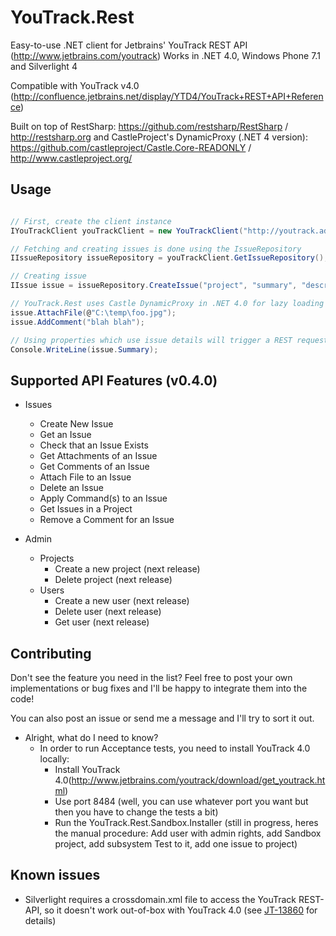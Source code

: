 # YouTrack.Rest

Easy-to-use .NET client for Jetbrains' YouTrack REST API (http://www.jetbrains.com/youtrack)
Works in .NET 4.0, Windows Phone 7.1 and Silverlight 4

Compatible with YouTrack v4.0 (http://confluence.jetbrains.net/display/YTD4/YouTrack+REST+API+Reference)

Built on top of RestSharp: https://github.com/restsharp/RestSharp / http://restsharp.org
and CastleProject's DynamicProxy (.NET 4 version): https://github.com/castleproject/Castle.Core-READONLY / http://www.castleproject.org/

## Usage

```csharp

// First, create the client instance
IYouTrackClient youTrackClient = new YouTrackClient("http://youtrack.address.com", "login", "password");

// Fetching and creating issues is done using the IssueRepository
IIssueRepository issueRepository = youTrackClient.GetIssueRepository();

// Creating issue
IIssue issue = issueRepository.CreateIssue("project", "summary", "description");

// YouTrack.Rest uses Castle DynamicProxy in .NET 4.0 for lazy loading which allows you to execute various commands related to an issue without actually fetching the issue from YouTrack.
issue.AttachFile(@"C:\temp\foo.jpg");
issue.AddComment("blah blah");

// Using properties which use issue details will trigger a REST request:
Console.WriteLine(issue.Summary);

```

## Supported API Features (v0.4.0)

* Issues
	* Create New Issue
	* Get an Issue
	* Check that an Issue Exists
	* Get Attachments of an Issue
	* Get Comments of an Issue
	* Attach File to an Issue
	* Delete an Issue
	* Apply Command(s) to an Issue
	* Get Issues in a Project
	* Remove a Comment for an Issue
	
* Admin
	* Projects
		* Create a new project (next release)
		* Delete project (next release)
	* Users
		* Create a new user (next release)
		* Delete user (next release)
		* Get user (next release)
	
## Contributing

Don't see the feature you need in the list? Feel free to post your own implementations or bug fixes and I'll be happy to integrate them into the code!

You can also post an issue or send me a message and I'll try to sort it out.

* Alright, what do I need to know?
	* In order to run Acceptance tests, you need to install YouTrack 4.0 locally:
		* Install YouTrack 4.0(http://www.jetbrains.com/youtrack/download/get_youtrack.html)
		* Use port 8484 (well, you can use whatever port you want but then you have to change the tests a bit)
		* Run the YouTrack.Rest.Sandbox.Installer (still in progress, heres the manual procedure: Add user with admin rights, add Sandbox project, add subsystem Test to it, add one issue to project)

## Known issues

* Silverlight requires a crossdomain.xml file to access the YouTrack REST-API, so it doesn't work out-of-box with YouTrack 4.0 (see [JT-13860](http://youtrack.jetbrains.com/issue/JT-13860) for details)